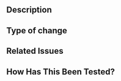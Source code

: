 ## Description
<!-- Please provide a clear and concise description of what this PR addresses -->

## Type of change
<!-- Please use the correct prefixes in your PR title:
- feat: A new feature (triggers minor version)
- fix: A bug fix (triggers patch version)
- docs: Documentation only changes
- chore: Build process, CI or auxiliary tool changes
-->

## Related Issues
<!-- Link to related issues using the GitHub issue linking syntax: #123 -->

## How Has This Been Tested?
<!-- Please describe the tests that you ran to verify your changes -->
